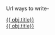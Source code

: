 Url ways to write-

<a href='/posts/{{ obj.pk }}/'>{{ obj.title}}</a><br>
<a href='{% url "detail" id=obj.pk %}'>{{ obj.title}}</a><br>